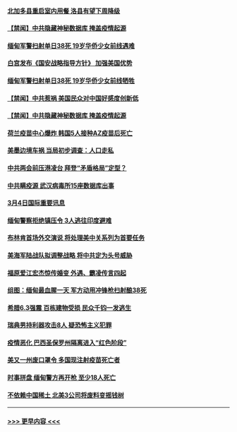 #### [北加多县重启室内用餐 洛县有望下周降级](../pages/prog202/a103066926.md?t=03050401) 
#### [【禁闻】中共隐藏神秘数据库 掩盖疫情起源](../pages/prog202/a103066933.md?t=03050401) 
#### [缅甸军警扫射单日38死 19岁华侨少女前线遇难](../pages/prog202/a103066930.md?t=03050401) 
#### [白宫发布《国安战略指导方针》 加强美国优势](../pages/prog202/a103066911.md?t=03050401) 
#### [缅甸军警扫射单日38死 19岁华侨少女前线牺牲](../pages/prog202/a103066916.md?t=03050401) 
#### [【禁闻】中共惹祸 美国民众对中国好感度创新低](../pages/prog202/a103066891.md?t=03050401) 
#### [【禁闻】中共隐藏神秘数据库 掩盖疫情起源](../pages/prog202/a103066895.md?t=03050401) 
#### [荷兰疫苗中心爆炸 韩国5人接种AZ疫苗后死亡](../pages/prog202/a103066869.md?t=03050401) 
#### [美墨边境车祸 当局初步调查：人口走私](../pages/prog202/a103066797.md?t=03050401) 
#### [中共两会前压港凌台 拜登“矛盾格局”定型？](../pages/prog202/a103066694.md?t=03050401) 
#### [中共瞒疫源 武汉病毒所15座数据库出事](../pages/prog202/a103066678.md?t=03050401) 
#### [3月4日国际重要讯息](../pages/prog202/a103066690.md?t=03050401) 
#### [缅甸警察拒绝镇压令 3人逃往印度避难](../pages/prog202/a103066664.md?t=03050401) 
#### [布林肯首场外交演说 将处理美中关系列为首要任务](../pages/prog202/a103066663.md?t=03050401) 
#### [美海军陆战队拟调整战略 将中共定为头号威胁](../pages/prog202/a103066649.md?t=03050401) 
#### [福原爱江宏杰惊传婚变 外遇、霸凌传言四起](../pages/prog202/a103066531.md?t=03050401) 
#### [组图：缅甸最血腥一天 军方动用冲锋枪扫射酿38死](../pages/prog202/a103066424.md?t=03050401) 
#### [希腊6.3强震 百栋建物受损 民众千钧一发逃生](../pages/prog202/a103066492.md?t=03050401) 
#### [瑞典男持利器攻击8人 疑恐怖主义犯罪](../pages/prog202/a103066471.md?t=03050401) 
#### [疫情恶化 巴西圣保罗州隔离进入“红色阶段”](../pages/prog202/a103066467.md?t=03050401) 
#### [美又一州废口罩令 多国现注射疫苗死亡者](../pages/prog202/a103066360.md?t=03050401) 
#### [时事拼盘 缅甸警方再开枪 至少18人死亡](../pages/prog202/a103066364.md?t=03050401) 
#### [不依赖中国稀土 北美3公司将废料变摇钱树](../pages/prog202/a103066335.md?t=03050401) 

----
#### [ >>> 更早内容 <<< ](../indexes/prog202-earlier.md)
